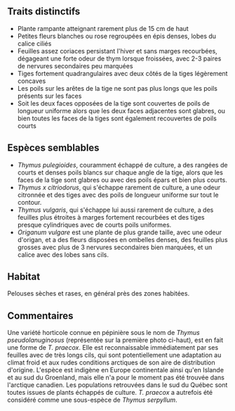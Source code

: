 
<!--
1-https://www.inaturalist.org/observations/220825558
1-https://www.inaturalist.org/observations/248412559
1-https://www.inaturalist.org/observations/260989505
2-https://www.inaturalist.org/observations/233060002
2-https://www.inaturalist.org/observations/199375799
2-https://www.inaturalist.org/observations/67194595
1-https://www.inaturalist.org/observations/231693761
1-https://www.inaturalist.org/observations/237600275
-->

## Traits distinctifs

- Plante rampante atteignant rarement plus de 15 cm de haut
- Petites fleurs blanches ou rose regroupées en épis denses, lobes du calice ciliés
- Feuilles assez coriaces persistant l'hiver et sans marges recourbées, dégageant une forte odeur de thym lorsque froissées, avec 2-3 paires de nervures secondaires peu marquées
- Tiges fortement quadrangulaires avec deux côtés de la tiges légèrement concaves
- Les poils sur les arêtes de la tige ne sont pas plus longs que les poils présents sur les faces
- Soit les deux faces opposées de la tige sont couvertes de poils de longueur uniforme alors que les deux faces adjacentes sont glabres, ou bien toutes les faces de la tiges sont également recouvertes de poils courts 

## Espèces semblables

- _Thymus pulegioides_, couramment échappé de culture, a des rangées de courts et denses poils blancs sur chaque angle de la tige, alors que les faces de la tige sont glabres ou avec des poils épars et bien plus courts.
- _Thymus x citriodorus_, qui s'échappe rarement de culture, a une odeur citronnée et des tiges avec des poils de longueur uniforme sur tout le contour. 
- _Thymus vulgaris_, qui s'échappe lui aussi rarement de culture, a des feuilles plus étroites à marges fortement recourbées et des tiges presque cylindriques avec de courts poils uniformes.
- _Origanum vulgare_ est une plante de plus grande taille, avec une odeur d'origan, et a des fleurs disposées en ombelles denses, des feuilles plus grosses avec plus de 3 nervures secondaires bien marquées, et un calice avec des lobes sans cils.


## Habitat

Pelouses sèches et rases, en général près des zones habitées.

## Commentaires

Une variété horticole connue en pépinière sous le nom de _Thymus pseudolanuginosus_ (représentée sur la première photo ci-haut), est en fait une forme de _T. praecox_. Elle est reconnaissable immédiatement par ses feuilles avec de très longs cils, qui sont potentiellement une adaptation au climat froid et aux rudes conditions arctiques de son aire de distribution d'origine. L'espèce est indigène en Europe continentale ainsi qu'en Islande et au sud du Groenland, mais elle n'a pour le moment pas été trouvée dans l'arctique canadien. Les populations retrouvées dans le sud du Québec sont toutes issues de plants échappés de culture. _T. praecox_ a autrefois été considéré comme une sous-espèce de _Thymus serpyllum_.


